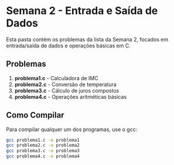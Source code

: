 # Semana 2 - Entrada e Saída de Dados

Esta pasta contém os problemas da lista da Semana 2, focados em entrada/saída de dados e operações básicas em C.

## Problemas

1. **problema1.c** - Calculadora de IMC
2. **problema2.c** - Conversão de temperatura
3. **problema3.c** - Cálculo de juros compostos
4. **problema4.c** - Operações aritméticas básicas

## Como Compilar

Para compilar qualquer um dos programas, use o gcc:
```bash
gcc problema1.c -o problema1
gcc problema2.c -o problema2
gcc problema3.c -o problema3
gcc problema4.c -o problema4
